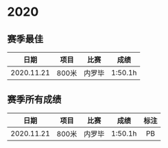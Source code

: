 # 2020

## 赛季最佳

|    日期    | 项目  |  比赛  |  成绩   |
| :--------: | :---: | :----: | :-----: |
| 2020.11.21 | 800米 | 内罗毕 | 1:50.1h |

## 赛季所有成绩

|    日期    | 项目  |  比赛  |  成绩   | 标注 |
| :--------: | :---: | :----: | :-----: | :--: |
| 2020.11.21 | 800米 | 内罗毕 | 1:50.1h |  PB  |

